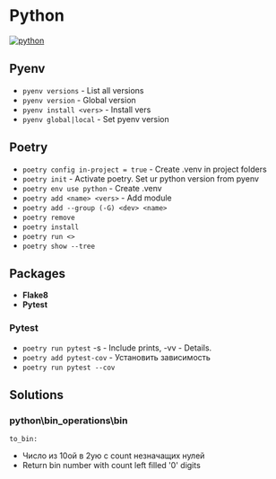 # Python
[![python](https://github.com/Pryanik0071/Python/actions/workflows/test.yml/badge.svg)](https://github.com/Pryanik0071/Python/actions/workflows/test.yml)

## Pyenv
+ `pyenv versions` - List all versions
+ `pyenv version` - Global version
+ `pyenv install <vers>` - Install vers
+ `pyenv global|local` - Set pyenv version 

## Poetry
+ `poetry config in-project = true` - Create .venv in project folders
+ `poetry init` - Activate poetry. Set ur python version from pyenv
+ `poetry env use python` - Create .venv
+ `poetry add <name> <vers>` - Add module
+ `poetry add --group (-G) <dev> <name>`
+ `poetry remove`
+ `poetry install`
+ `poetry run <>`
+ `poetry show --tree`

## Packages
+ **Flake8**
+ **Pytest**

### Pytest
+ `poetry run pytest` -s - Include prints, -vv - Details.
+ `poetry add pytest-cov` - Установить зависимость
+ `poetry run pytest --cov`

## Solutions
### python\bin_operations\bin
`to_bin:`
+ Число из 10ой в 2ую с count незначащих нулей
+ Return bin number with count left filled '0' digits
